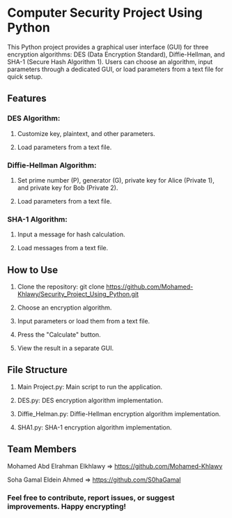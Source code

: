 # Computer Security Project Using Python

This Python project provides a graphical user interface (GUI) for three encryption algorithms: DES (Data Encryption Standard), Diffie-Hellman, and SHA-1 (Secure Hash Algorithm 1). Users can choose an algorithm, input parameters through a dedicated GUI, or load parameters from a text file for quick setup.

## Features

### DES Algorithm:

1) Customize key, plaintext, and other parameters.

2) Load parameters from a text file.

### Diffie-Hellman Algorithm:

1) Set prime number (P), generator (G), private key for Alice (Private 1), and private key for Bob (Private 2).

2) Load parameters from a text file.

### SHA-1 Algorithm:

1) Input a message for hash calculation.

2) Load messages from a text file.


## How to Use

1) Clone the repository: git clone https://github.com/Mohamed-Khlawy/Security_Project_Using_Python.git

2) Choose an encryption algorithm.

3) Input parameters or load them from a text file.

4) Press the "Calculate" button.

5) View the result in a separate GUI.

## File Structure

1) Main Project.py: Main script to run the application.

2) DES.py: DES encryption algorithm implementation.

3) Diffie_Helman.py: Diffie-Hellman encryption algorithm implementation.

4) SHA1.py: SHA-1 encryption algorithm implementation.

## Team Members

Mohamed Abd Elrahman Elkhlawy => https://github.com/Mohamed-Khlawy

Soha Gamal Eldein Ahmed => https://github.com/S0haGamal

### Feel free to contribute, report issues, or suggest improvements. Happy encrypting!
